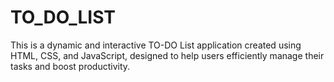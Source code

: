 # TO_DO_LIST
This is a dynamic and interactive TO-DO List application created using HTML, CSS, and JavaScript, designed to help users efficiently manage their tasks and boost productivity.
